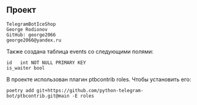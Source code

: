 ## Проект

    TelegramBotIceShop
    George Rodionov
    GitHub: george2066
    george2066@yandex.ru

Также создана таблица events со следующими полями:

    id   int NOT NULL PRIMARY KEY
    is_waiter bool

В проекте использован плагин ptbcontrib roles.
Чтобы установить его:

    poetry add git+https://github.com/python-telegram-bot/ptbcontrib.git@main -E roles
